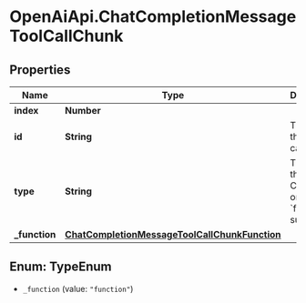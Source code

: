 # OpenAiApi.ChatCompletionMessageToolCallChunk

## Properties
Name | Type | Description | Notes
------------ | ------------- | ------------- | -------------
**index** | **Number** |  | 
**id** | **String** | The ID of the tool call. | [optional] 
**type** | **String** | The type of the tool. Currently, only &#x60;function&#x60; is supported. | [optional] 
**_function** | [**ChatCompletionMessageToolCallChunkFunction**](ChatCompletionMessageToolCallChunkFunction.md) |  | [optional] 

<a name="TypeEnum"></a>
## Enum: TypeEnum

* `_function` (value: `"function"`)

